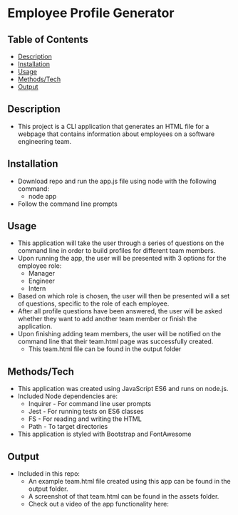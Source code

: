 # Employee Profile Generator

## Table of Contents

- [Description](#Description) 
- [Installation](#Installation) 
- [Usage](#Usage)
- [Methods/Tech](#Methods/Tech)
- [Output](#Output)

## Description

- This project is a CLI application that generates an HTML file for
a webpage that contains information about employees on a software engineering
team.

## Installation

- Download repo and run the app.js file using node with the following command:
    - node app
- Follow the command line prompts

## Usage

- This application will take the user through a series of questions on the command line
in order to build profiles for different team members.
- Upon running the app, the user will be presented with 3 options for the employee role:
    - Manager
    - Engineer
    - Intern
- Based on which role is chosen, the user will then be presented will a set of questions,
specific to the role of each employee.
- After all profile questions have been answered, the user will be asked whether they want
to add another team member or finish the application.
- Upon finishing adding team members, the user will be notified on the command line that
their team.html page was successfully created.
    - This team.html file can be found in the output folder

## Methods/Tech

- This application was created using JavaScript ES6 and runs on node.js.
- Included Node dependencies are:
    - Inquirer - For command line user prompts
    - Jest - For running tests on ES6 classes
    - FS - For reading and writing the HTML
    - Path - To target directories
- This application is styled with Bootstrap and FontAwesome

## Output

- Included in this repo:
    - An example team.html file created using this app can be found in
    the output folder.
    - A screenshot of that team.html can be found in the assets folder.
    - Check out a video of the app functionality here: